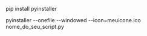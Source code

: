 pip install pyinstaller

pyinstaller --onefile --windowed --icon=meuicone.ico nome_do_seu_script.py
